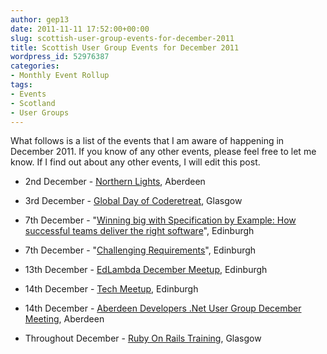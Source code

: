 ```yaml
---
author: gep13
date: 2011-11-11 17:52:00+00:00
slug: scottish-user-group-events-for-december-2011
title: Scottish User Group Events for December 2011
wordpress_id: 52976387
categories:
- Monthly Event Rollup
tags:
- Events
- Scotland
- User Groups
---
```


What follows is a list of the events that I am aware of happening in December 2011. If you know of any other events, please feel free to let me know. If I find out about any other events, I will edit this post.






  * 2nd December - [Northern Lights](http://northern-lights.heroku.com/), Aberdeen


  * 3rd December - [Global Day of Coderetreat](http://www.eventbrite.com/event/2471949668), Glasgow


  * 7th December - "[Winning big with Specification by Example: How successful teams deliver the right software](http://edinburgh.bcs.org.uk/courses/specification_by_example.htm)", Edinburgh


  * 7th December - "[Challenging Requirements](http://edinburgh.bcs.org.uk/events/2011-12/111207.htm)", Edinburgh


  * 13th December - [EdLambda December Meetup](http://www.edlambda.co.uk/coming-up/decembermeetup-13122011), Edinburgh


  * 14th December - [Tech Meetup](http://techmeetup.co.uk/), Edinburgh


  * 14th December - [Aberdeen Developers .Net User Group December Meeting](http://adnuguk-dec2011.eventbrite.com/?ref=ebtn), Aberdeen


  * Throughout December - [Ruby On Rails Training](http://www.glasgowtechnet.com/events/39464772/?eventId=39464772&action=detail), Glasgow


